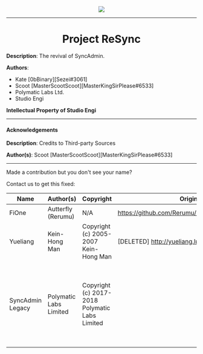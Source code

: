 <HTML>
  <DIV ALIGN=CENTER>
		<A HREF=https://www.roblox.com/groups/3984407/Sezei-me#!/about>
			<IMG SRC=https://i.imgur.com/NGZTqlY.png>
		</A>
	</DIV>
	  <HR>
		  <DIV ALIGN=CENTER>
		<H1>
			Project ReSync
		</H1>
	</DIV>
</HTML>

__Description__: The revival of SyncAdmin.

__Authors__:
- Kate [0bBinary][Sezei#3061]
- Scoot [MasterScootScoot][MasterKingSirPlease#6533]
- Polymatic Labs Ltd.
- Studio Engi

__Intellectual Property of Studio Engi__

---

#### Acknowledgements

__Description__: Credits to Third-party Sources

__Author(s)__: Scoot [MasterScootScoot][MasterKingSirPlease#6533]

---

Made a contribution but you don't see your name?

Contact us to get this fixed: 

| Name | Author(s) | Copyright | Original Source | Author's Resources |
|------------------|------------------------|------------------------------------------------|-------------------------------------------------------|-------------------------------------------------------------------------------------------------------------------------------------------------------------------------------------------------------------------------------------------------------------------------------------------------------------------------------------------------------------------------------------------------------------------------------------------------|
| FiOne | Autterfly (Rerumu) | N/A | https://github.com/Rerumu/FiOne/blob/master/README.md | https://www.roblox.com/users/70540486/profile https://github.com/Rerumu |
| Yueliang | Kein-Hong Man | Copyright (c) 2005-2007 Kein-Hong Man | [DELETED] http://yueliang.luaforge.net/ | http://lua-users.org/wiki/KeinHongMan khman@users.sf.net |
| SyncAdmin Legacy | Polymatic Labs Limited | Copyright (c) 2017-2018 Polymatic Labs Limited | <LINK> | [DELETED] marcy.l@polymatic.co ________ [DELETED] anna@polymatic.co https://twitter.com/polymaticlabs?lang=en https://medium.com/@PolymaticLabs ______ [DELETED] https://community.polymatic.co/ https://www.roblox.com/users/71617070/profile https://www.roblox.com/users/1094977/profile https://www.roblox.com/users/153072319/profile https://www.roblox.com/library/549677290/SyncAdmin-Legacy https://www.roblox.com/library/2691894630/SyncAdmin-Legacy |
